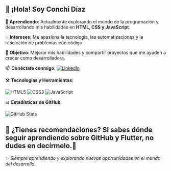 ## 👋 ¡Hola! Soy Conchi Díaz

📖 **Aprendiendo**: Actualmente explorando el mundo de la programación y desarrollando mis habilidades en **HTML, CSS y JavaScript**.

💡 **Intereses**: Me apasiona la tecnología, las automatizaciones y la resolución de problemas con código.

📌 **Objetivo**: Mejorar mis habilidades y compartir proyectos que me ayuden a crecer como desarrolladora.

📫 **Conéctate conmigo**:
[![LinkedIn](https://img.shields.io/badge/LinkedIn-0A66C2?style=for-the-badge&logo=linkedin&logoColor=white)](https://www.linkedin.com/in/conchidiaz/)

🛠 **Tecnologías y Herramientas**:

![HTML5](https://img.shields.io/badge/HTML5-E34F26?style=for-the-badge&logo=html5&logoColor=white)
![CSS3](https://img.shields.io/badge/CSS3-1572B6?style=for-the-badge&logo=css3&logoColor=white)
![JavaScript](https://img.shields.io/badge/JavaScript-F7DF1E?style=for-the-badge&logo=javascript&logoColor=black)

📊 **Estadísticas de GitHub**:

![GitHub Stats](https://github-readme-stats.vercel.app/api?username=ConchiDP&show_icons=true&theme=radical)

💬 **¿Tienes recomendaciones?**
Si sabes dónde seguir aprendiendo sobre **GitHub** y **Flutter**, no dudes en decírmelo.🚀
---
✨ _Siempre aprendiendo y explorando nuevas oportunidades en el mundo del desarrollo._
